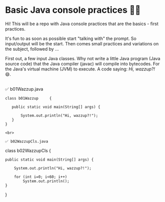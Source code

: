 # Basic Java console practices 🎄🎅

Hi!
This will be a repo with Java console practices that are the basics - first practices.<br>

It's fun to as soon as possible start "talking with" the prompt. So input/output will be the start. Then comes small practices and variations on the subject, followed by ...<br>

First out, a few input Java classes. Why not write a little Java program (Java source code) that the Java compiler (javac) will compile into bytecodes. For the Java's virtual machine (JVM) to execute. A code saying: <i>Hi, wazzup?!</i> 😄.<br><br>

 ✅ b01Wazzup.java
 ```
 class b01Wazzup	 {
	
	public static void main(String[] args) {  

		System.out.println("Hi, wazzup?!"); 	
	}
} 

<br>

 ✅ b02WazzupCls.java
 ```
class b02WazzupCls	 {
	
	public static void main(String[] args) {  

		System.out.println("Hi, wazzup?!");

		for (int i=0; i<60; i++)
    		System.out.println();
	}
} 
 ```